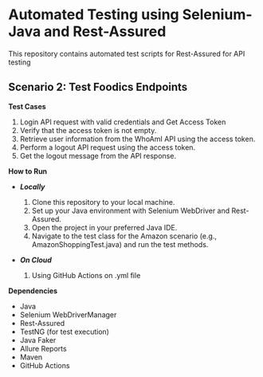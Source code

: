 # Automated Testing using Selenium-Java and Rest-Assured

This repository contains automated test scripts for Rest-Assured for API testing

## Scenario 2: Test Foodics Endpoints

**Test Cases**

1. Login API request with valid credentials and Get Access Token
2. Verify that the access token is not empty.
3. Retrieve user information from the WhoAmI API using the access token.
4. Perform a logout API request using the access token.
5. Get the logout message from the API response.

**How to Run**

* ***Locally***

    1. Clone this repository to your local machine.
    2. Set up your Java environment with Selenium WebDriver and Rest-Assured.
    3. Open the project in your preferred Java IDE.
    4. Navigate to the test class for the Amazon scenario (e.g., AmazonShoppingTest.java) and run the test methods.


* ***On Cloud***
    1. Using GitHub Actions on .yml file

**Dependencies**

- Java
- Selenium WebDriverManager
- Rest-Assured
- TestNG (for test execution)
- Java Faker
- Allure Reports
- Maven
- GitHub Actions

